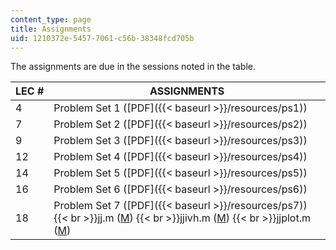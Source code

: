 ```yaml
---
content_type: page
title: Assignments
uid: 1210372e-5457-7061-c56b-38348fcd705b
---
```


The assignments are due in the sessions noted in the table.

| LEC # | ASSIGNMENTS |
| --- | --- |
| 4 | Problem Set 1 ([PDF]({{< baseurl >}}/resources/ps1)) |
| 7 | Problem Set 2 ([PDF]({{< baseurl >}}/resources/ps2)) |
| 9 | Problem Set 3 ([PDF]({{< baseurl >}}/resources/ps3)) |
| 12 | Problem Set 4 ([PDF]({{< baseurl >}}/resources/ps4)) |
| 14 | Problem Set 5 ([PDF]({{< baseurl >}}/resources/ps5)) |
| 16 | Problem Set 6 ([PDF]({{< baseurl >}}/resources/ps6)) |
| 18 | Problem Set 7 ([PDF]({{< baseurl >}}/resources/ps7))  {{< br >}}jj.m ([M](/courses/electrical-engineering-and-computer-science/6-763-applied-superconductivity-fall-2005/assignments/jj.m))  {{< br >}}jjivh.m ([M](/courses/electrical-engineering-and-computer-science/6-763-applied-superconductivity-fall-2005/assignments/jjivh.m))  {{< br >}}jjplot.m ([M](/courses/electrical-engineering-and-computer-science/6-763-applied-superconductivity-fall-2005/assignments/jjplot.m))